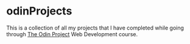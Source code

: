 odinProjects
============

This is a collection of all my projects that I have completed while going through [The Odin Project](http://www.theodinproject.com/home) Web Development course.
